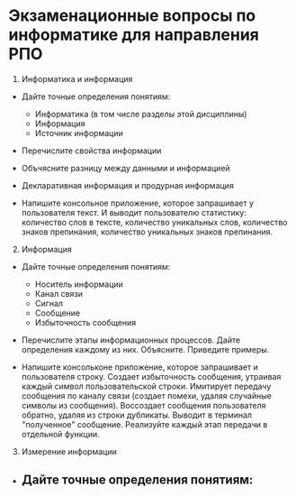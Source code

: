 # Экзаменационные вопросы по информатике для направления РПО

1. Информатика и информация

- Дайте точные определения понятиям:
    - Информатика (в том числе разделы этой дисциплины)
    - Информация
    - Источник информации
- Перечислите свойства информации
- Объчясните разницу между данными и информацией
- Декларативная информация и продурная информация

- Напишите консольное приложение, которое запрашивает у пользователя текст. И выводит пользователю статистику: количество слов в тексте, количество уникальных слов, количество знаков препинания, количество уникальных знаков препинания.


2. Информация

- Дайте точные определения понятиям:
    - Носитель информации
    - Канал связи
    - Сигнал
    - Сообщение
    - Избыточность сообщения
- Перечислите этапы информационных процессов. Дайте определения каждому из них. Объясните. Приведите примеры.

- Напишите консольконе приложение, которое запрашивает и пользователя строку. Создает избыточность сообщения, утраивая каждый символ пользовательской строки. Имитирует передачу сообщения по каналу связи (создает помехи, удаляя случайные символы из сообщения). Воссоздает сообщения пользователя обратно, удаляя из строки дубликаты. Выводит в терминал "полученное" сообщение. Реализуйте каждый этап передачи в отдельной функции.


3. Измерение информации

- Дайте точные определения понятиям:
    - 